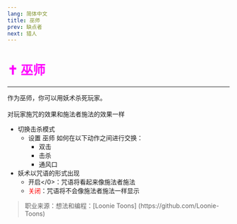 ```yaml
---
lang: 简体中文
title: 巫师
prev: 缺点者
next: 猎人
---
```


# <font color="#ff00ff">✝️ <b>巫师</b></font> <Badge text="Killing" type="tip" vertical="middle"/>

***

作为巫师，你可以用妖术杀死玩家。<br><br>
对玩家施咒的效果和施法者施法的效果一样

- 切换击杀模式
  - 设置 巫师 如何在以下动作之间进行交换：
    - 双击
    - 击杀
    - 通风口
- 妖术以咒语的形式出现
  - </font>开启\</0>：咒语将看起来像施法者施法
  - <font color=red>关闭</font>：咒语将不会像施法者施法一样显示

> 职业来源：想法和编程：[Loonie Toons]
> (https\://github.com/Loonie-Toons)
